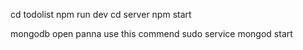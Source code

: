 cd todolist
npm run dev
cd server
npm start

mongodb open panna use this commend
sudo service mongod start